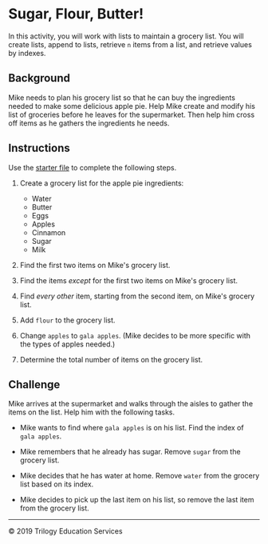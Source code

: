 # Sugar, Flour, Butter!

In this activity, you will work with lists to maintain a grocery list. You will create lists, append to lists, retrieve `n` items from a list, and retrieve values by indexes.

## Background

Mike needs to plan his grocery list so that he can buy the ingredients needed to make some delicious apple pie. Help Mike create and modify his list of groceries before he leaves for the supermarket. Then help him cross off items as he gathers the ingredients he needs.

## Instructions

Use the [starter file](Unsolved/Core/grocery_list.py) to complete the following steps.

1. Create a grocery list for the apple pie ingredients:

    * Water
    * Butter
    * Eggs
    * Apples
    * Cinnamon
    * Sugar
    * Milk

2. Find the first two items on Mike's grocery list.

3. Find the items _except_ for the first two items on Mike's grocery list.

4. Find _every other_ item, starting from the second item, on Mike's grocery list.

5. Add `flour` to the grocery list.

6. Change `apples` to `gala apples`. (Mike decides to be more specific with the types of apples needed.)

7. Determine the total number of items on the grocery list.

## Challenge

Mike arrives at the supermarket and walks through the aisles to gather the items on the list. Help him with the following tasks.

* Mike wants to find where `gala apples` is on his list. Find the index of `gala apples`.

* Mike remembers that he already has sugar. Remove `sugar` from the grocery list.

* Mike decides that he has water at home. Remove `water` from the grocery list based on its index.

* Mike decides to pick up the last item on his list, so remove the last item from the grocery list.

---

© 2019 Trilogy Education Services
